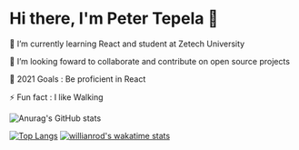 # Hi there, I'm Peter Tepela 👋

🌱 I’m currently learning React and student at Zetech University

👯 I’m looking foward to collaborate and contribute on open source projects

🥅 2021 Goals : Be proficient in React

⚡ Fun fact : I like Walking

![Anurag's GitHub stats](https://github-readme-stats.vercel.app/api?username=sankaire&count_private=true)


[![Top Langs](https://github-readme-stats.vercel.app/api/top-langs/?username=sankaire&langs_count=8)](https://github.com/anuraghazra/github-readme-stats)
[![willianrod's wakatime stats](https://github-readme-stats.vercel.app/api/wakatime?username=sankaire)](https://github.com/anuraghazra/github-readme-stats)









